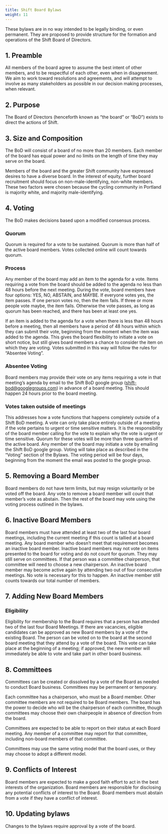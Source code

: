 ```yaml
---
title: Shift Board Bylaws
weight: 11
---
```

These bylaws are in no way intended to be legally binding, or even permanent. They are proposed to provide structure for the formation and operations of the Shift Board of Directors.

## 1. Preamble

All members of the board agree to assume the best intent of other members, and to be respectful of each other, even when in disagreement. We aim to work toward resolutions and agreements, and will attempt to involve as many stakeholders as possible in our decision making processes, when relevant.

## 2. Purpose

The Board of Directors (henceforth known as “the board” or “BoD”) exists to direct the actions of Shift.

## 3. Size and Composition

The BoD will consist of a board of no more than 20 members. Each member of the board has equal power and no limits on the length of time they may serve on the board.

Members of the board and the greater Shift community have expressed desires to have a diverse board. In the interest of equity, further board recruitment should focus on non-male-identifying, non-white members. These two factors were chosen because the cycling community in Portland is majority white, and majority male-identifying.

## 4. Voting

The BoD makes decisions based upon a modified consensus process.

### Quorum

Quorum is required for a vote to be sustained. Quorum is more than half of the active board members. Votes collected online will count towards quorum. 

### Process

Any member of the board may add an item to the agenda for a vote. Items requiring a vote from the board should be added to the agenda no less than 48 hours before the next meeting. During the vote, board members have four options: YES, NO, ABSTAIN, and MAYBE. If everyone votes yes, the item passes. If one person votes no, then the item fails. If three or more people vote maybe, the item fails. Otherwise the vote passes, as long as quorum has been reached, and there has been at least one yes.

If an item is added to the agenda for a vote when there is less than 48 hours before a meeting, then all members have a period of 48 hours within which they can submit their vote, beginning from the moment when the item was added to the agenda. This gives the board flexibility to initiate a vote on short notice, but still gives board members a chance to consider the item on which they are voting. Votes submitted in this way will follow the rules for “Absentee Voting”.

### Absentee Voting

Board members may provide their vote on any items requiring a vote in that meeting’s agenda by email to the Shift BoD google group (shift-bod@googlegroups.com) in advance of a board meeting. This should happen 24 hours prior to the board meeting.

### Votes taken outside of meetings

This addresses how a vote functions that happens completely outside of a Shift BoD meeting. A vote can only take place entirely outside of a meeting if the vote pertains to urgent or time sensitive matters. It is the responsibility of the board member calling for the vote to explain why the vote is urgent or time sensitive. Quorum for these votes will be more than three quarters of the active board. Any member of the board may initiate a vote by emailing the Shift BoD google group. Voting will take place as described in the “Voting” section of the Bylaws. The voting period will be four days, beginning from the moment the email was posted to the google group.

## 5. Removing a Board Member

Board members do not have term limits, but may resign voluntarily or be voted off the board. Any vote to remove a board member will count that member’s vote as abstain. Then the rest of the board may vote using the voting process outlined in the bylaws.

## 6. Inactive Board Members
Board members must have attended at least two of the last four board meetings, including the current meeting if this count is tallied at a board meeting. Any board member who doesn’t meet that requirement becomes an inactive board member. Inactive board members may not vote on items presented to the board for voting and do not count for quorum. They may still serve on committees. If that person was a committee chairperson, that committee will need to choose a new chairperson. An inactive board member may become active again by attending two out of four consecutive meetings. No vote is necessary for this to happen. An inactive member still counts towards our total number of members.

## 7. Adding New Board Members

### Eligibility

Eligibility for membership to the Board requires that a person has attended two of the last four Board Meetings. If there are vacancies, eligible candidates can be approved as new Board members by a vote of the existing Board. The person can be voted on to the board at the second board meeting that they attend by a vote of the board. This vote can take place at the beginning of a meeting; if approved, the new member will immediately be able to vote and take part in other board business.

## 8. Committees

Committees can be created or dissolved by a vote of the Board as needed to conduct Board business. Committees may be permanent or temporary. 

Each committee has a chairperson, who must be a Board member. Other committee members are not required to be Board members. The board has the power to decide who will be the chairperson of each committee, though committees may choose their own chairpeople in absence of direction from the board.

Committees are expected to be able to report on their status at each Board meeting. Any member of a committee may report for that committee, including non-board members of that committee.

Committees may use the same voting model that the board uses, or they may choose to adopt a different model.

## 9. Conflicts of Interest

Board members are expected to make a good faith effort to act in the best interests of the organization. Board members are responsible for disclosing any potential conflicts of interest to the Board. Board members must abstain from a vote if they have a conflict of interest.

## 10. Updating bylaws

Changes to the bylaws require approval by a vote of the board.
